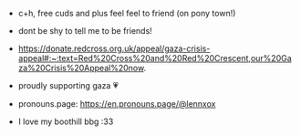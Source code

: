 - c+h, free cuds and plus feel feel to friend (on pony town!)
- dont be shy to tell me to be friends!
-  https://donate.redcross.org.uk/appeal/gaza-crisis-appeal#:~:text=Red%20Cross%20and%20Red%20Crescent,our%20Gaza%20Crisis%20Appeal%20now.
  - proudly supporting gaza 💗
    
  - pronouns.page: https://en.pronouns.page/@lennxox
  - I love my boothill bbg :33

